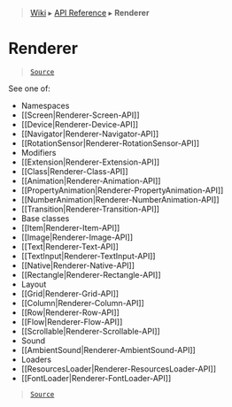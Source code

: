 > [Wiki](Home) ▸ [API Reference](API-Reference) ▸ **Renderer**

# Renderer

> [`Source`](/Neft-io/neft/blob/11ce61113abf36cfee4cca0e72112ab5bff468a7/src/renderer/index.litcoffee#renderer)

See one of:
 - Namespaces
  - [[Screen|Renderer-Screen-API]]
  - [[Device|Renderer-Device-API]]
  - [[Navigator|Renderer-Navigator-API]]
  - [[RotationSensor|Renderer-RotationSensor-API]]
 - Modifiers
  - [[Extension|Renderer-Extension-API]]
  - [[Class|Renderer-Class-API]]
  - [[Animation|Renderer-Animation-API]]
  - [[PropertyAnimation|Renderer-PropertyAnimation-API]]
  - [[NumberAnimation|Renderer-NumberAnimation-API]]
  - [[Transition|Renderer-Transition-API]]
 - Base classes
  - [[Item|Renderer-Item-API]]
  - [[Image|Renderer-Image-API]]
  - [[Text|Renderer-Text-API]]
  - [[TextInput|Renderer-TextInput-API]]
  - [[Native|Renderer-Native-API]]
  - [[Rectangle|Renderer-Rectangle-API]]
 - Layout
  - [[Grid|Renderer-Grid-API]]
  - [[Column|Renderer-Column-API]]
  - [[Row|Renderer-Row-API]]
  - [[Flow|Renderer-Flow-API]]
  - [[Scrollable|Renderer-Scrollable-API]]
 - Sound
  - [[AmbientSound|Renderer-AmbientSound-API]]
 - Loaders
  - [[ResourcesLoader|Renderer-ResourcesLoader-API]]
  - [[FontLoader|Renderer-FontLoader-API]]

> [`Source`](/Neft-io/neft/blob/11ce61113abf36cfee4cca0e72112ab5bff468a7/src/renderer/index.litcoffee#renderer)

